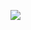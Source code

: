 
![](https://github-readme-streak-stats.herokuapp.com/?user=hikesargsyan&theme=transparent&hide_border=true)<br/>


